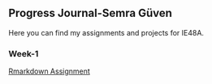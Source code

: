 ## Progress Journal-Semra Güven
Here you can find my assignments and projects for IE48A.
### Week-1
[Rmarkdown Assignment](https://semraguven.github.io/boun01-semraguven/Untitled.html)
